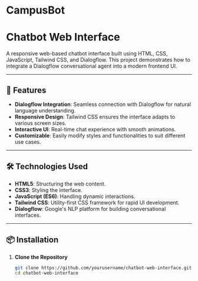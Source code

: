 # CampusBot
# Chatbot Web Interface

A responsive web-based chatbot interface built using HTML, CSS, JavaScript, Tailwind CSS, and Dialogflow. This project demonstrates how to integrate a Dialogflow conversational agent into a modern frontend UI.

---

## 🚀 Features

- **Dialogflow Integration**: Seamless connection with Dialogflow for natural language understanding.
- **Responsive Design**: Tailwind CSS ensures the interface adapts to various screen sizes.
- **Interactive UI**: Real-time chat experience with smooth animations.
- **Customizable**: Easily modify styles and functionalities to suit different use cases.

---

## 🛠️ Technologies Used

- **HTML5**: Structuring the web content.
- **CSS3**: Styling the interface.
- **JavaScript (ES6)**: Handling dynamic interactions.
- **Tailwind CSS**: Utility-first CSS framework for rapid UI development.
- **Dialogflow**: Google's NLP platform for building conversational interfaces.

---

## 📦 Installation

1. **Clone the Repository**

   ```bash
   git clone https://github.com/yourusername/chatbot-web-interface.git
   cd chatbot-web-interface
